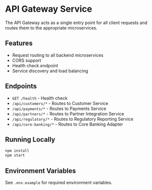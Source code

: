 # API Gateway Service

The API Gateway acts as a single entry point for all client requests and routes them to the appropriate microservices.

## Features
- Request routing to all backend microservices
- CORS support
- Health check endpoint
- Service discovery and load balancing

## Endpoints
- `GET /health` - Health check
- `/api/customers/*` - Routes to Customer Service
- `/api/payments/*` - Routes to Payments Service
- `/api/partners/*` - Routes to Partner Integration Service
- `/api/regulatory/*` - Routes to Regulatory Reporting Service
- `/api/core-banking/*` - Routes to Core Banking Adapter

## Running Locally
```bash
npm install
npm start
```

## Environment Variables
See `.env.example` for required environment variables.
